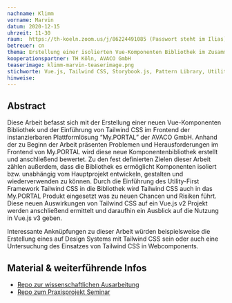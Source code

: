 ```yaml
---
nachname: Klimm
vorname: Marvin
datum: 2020-12-15
uhrzeit: 11-30
raum:  https://th-koeln.zoom.us/j/86224491085 (Passwort steht im Ilias) Präsentation
betreuer: cn
thema: Erstellung einer isolierten Vue-Komponenten Bibliothek im Zusammenspiel mit dem Utility-First-Framework Tailwind CSS
kooperationspartner: TH Köln, AVACO GmbH
teaserimage: klimm-marvin-teaserimage.png
stichworte: Vue.js, Tailwind CSS, Storybook.js, Pattern Library, Utility-First CSS
hinweise:
---
```


## Abstract

Diese Arbeit befasst sich mit der Erstellung einer neuen Vue-Komponenten Bibliothek und der Einführung von Tailwind CSS im Frontend der instanzierbaren Plattformlösung “My.PORTAL” der AVACO GmbH. Anhand der zu Beginn der Arbeit präsenten Problemen und Herausforderungen im Frontend von My.PORTAL wird diese neue Komponentenbibliothek erstellt und anschließend bewertet. Zu den fest definierten Zielen dieser Arbeit zählen außerdem, dass die Bibliothek es ermöglicht Komponenten isoliert  bzw.  unabhängig  vom  Hauptprojekt  entwickeln, gestalten und wiederverwenden zu können. Durch die Einführung des Utility-First Framework Tailwind CSS in die Bibliothek wird Tailwind CSS auch in das My.PORTAL Produkt  eingesetzt was zu neuen Chancen und Risiken führt. Diese neuen Auswirkungen von Tailwind CSS auf ein Vue.js v2 Projekt werden anschließend ermittelt und daraufhin ein Ausblick auf die Nutzung in Vue.js v3 geben.

Interessante Anknüpfungen zu dieser Arbeit würden beispielsweise die Erstellung eines auf Design Systems mit Tailwind CSS sein oder auch eine Untersuchung des Einsatzes von Tailwind CSS in Webcomponents.


## Material & weiterführende Infos

- [Repo zur wissenschaftlichen Ausarbeitung](https://github.com/netzfluencer/SCI_Vue-Components-Library-Tailwindcss)
- [Repo zum Praxisprojekt Seminar](https://github.com/th-koeln/mi-bachelor-praxisprojektseminar)
